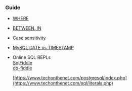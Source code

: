 ### Guide

- [WHERE](https://learnsql.com/blog/sql-where-guide/) <br>
- [BETWEEN, IN](https://www.sqltutorial.org/sql-between/)
- [Case sensitivity](https://learnsql.com/blog/sql-case-sensitive/)
- [MySQL DATE vs TIMESTAMP](https://dev.mysql.com/doc/refman/8.4/en/datetime.html)

- Online SQL REPLs <br>
    [SqlFiddle](http://sqlfiddle.com/) <br>
    [db-fiddle](https://www.db-fiddle.com/)


  [https://www.techonthenet.com/postgresql/index.php](https://www.techonthenet.com/sql/literals.php)
